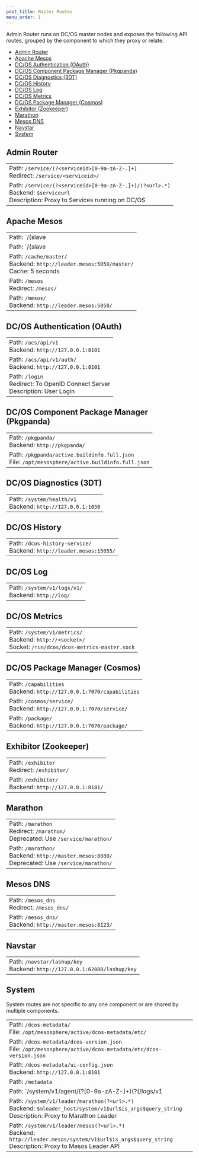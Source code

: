 ```yaml
---
post_title: Master Routes
menu_order: 1
---
```


Admin Router runs on DC/OS master nodes and exposes the following API routes, grouped by the component to which they proxy or relate.

- [Admin Router](#admin-router)
- [Apache Mesos](#apache-mesos)
- [DC/OS Authentication (OAuth)](#dcos-authentication)
- [DC/OS Component Package Manager (Pkgpanda)](#dcos-component-package-manager)
- [DC/OS Diagnostics (3DT)](#dcos-diagnostics)
- [DC/OS History](#dcos-history)
- [DC/OS Log](#dcos-log)
- [DC/OS Metrics](#dcos-metrics)
- [DC/OS Package Manager (Cosmos)](#dcos-package-manager)
- [Exhibitor (Zookeeper)](#exhibitor)
- [Marathon](#marathon)
- [Mesos DNS](#mesos-dns)
- [Navstar](#navstar)
- [System](#system)


## Admin Router

|   |
|---|
| Path: `/service/(?<serviceid>[0-9a-zA-Z-.]+)`<br/>Redirect: `/service/<serviceid>/` |
| Path: `/service/(?<serviceid>[0-9a-zA-Z-.]+)/(?<url>.*)`<br/>Backend: `$serviceurl`<br/>Description: Proxy to Services running on DC/OS |

## Apache Mesos

|   |
|---|
| Path: `/(slave|agent)/(?<agentid>[0-9a-zA-Z-]+)`<br/>Redirect: `/agent/<agentid>/` |
| Path: `/(slave|agent)/(?<agentid>[0-9a-zA-Z-]+)(?<url>.+)`<br/>Backend: `$agentaddr:$agentport` |
| Path: `/cache/master/`<br/>Backend: `http://leader.mesos:5050/master/`<br/>Cache: 5 seconds |
| Path: `/mesos`<br/>Redirect: `/mesos/` |
| Path: `/mesos/`<br/>Backend: `http://leader.mesos:5050/` |

<a name="dcos-authentication"></a>
## DC/OS Authentication (OAuth)

|   |
|---|
| Path: `/acs/api/v1`<br/>Backend: `http://127.0.0.1:8101` |
| Path: `/acs/api/v1/auth/`<br/>Backend: `http://127.0.0.1:8101` |
| Path: `/login`<br/>Redirect: To OpenID Connect Server<br/>Description: User Login |

<a name="dcos-component-package-manager"></a>
## DC/OS Component Package Manager (Pkgpanda)

|   |
|---|
| Path: `/pkgpanda/`<br/>Backend: `http://pkgpanda/` |
| Path: `/pkgpanda/active.buildinfo.full.json`<br/>File: `/opt/mesosphere/active.buildinfo.full.json` |

<a name="dcos-diagnostics"></a>
## DC/OS Diagnostics (3DT)

|   |
|---|
| Path: `/system/health/v1`<br/>Backend: `http://127.0.0.1:1050` |

## DC/OS History

|   |
|---|
| Path: `/dcos-history-service/`<br/>Backend: `http://leader.mesos:15055/` |

## DC/OS Log

|   |
|---|
| Path: `/system/v1/logs/v1/`<br/>Backend: `http://log/` |

## DC/OS Metrics

|   |
|---|
| Path: `/system/v1/metrics/`<br/>Backend: `http://<socket>/`<br/>Socket: `/run/dcos/dcos-metrics-master.sock` |

<a name="dcos-package-manager"></a>
## DC/OS Package Manager (Cosmos)

|   |
|---|
| Path: `/capabilities`<br/>Backend: `http://127.0.0.1:7070/capabilities` |
| Path: `/cosmos/service/`<br/>Backend: `http://127.0.0.1:7070/service/` |
| Path: `/package/`<br/>Backend: `http://127.0.0.1:7070/package/` |

<a name="exhibitor"></a>
## Exhibitor (Zookeeper)

|   |
|---|
| Path: `/exhibitor`<br/>Redirect: `/exhibitor/` |
| Path: `/exhibitor/`<br/>Backend: `http://127.0.0.1:8181/` |

## Marathon

|   |
|---|
| Path: `/marathon`<br/>Redirect: `/marathon/`<br/>Deprecated: Use `/service/marathon/` |
| Path: `/marathon/`<br/>Backend: `http://master.mesos:8080/`<br/>Deprecated: Use `/service/marathon/` |

## Mesos DNS

|   |
|---|
| Path: `/mesos_dns`<br/>Redirect: `/mesos_dns/` |
| Path: `/mesos_dns/`<br/>Backend: `http://master.mesos:8123/` |

## Navstar

|   |
|---|
| Path: `/navstar/lashup/key`<br/>Backend: `http://127.0.0.1:62080/lashup/key` |

## System

System routes are not specific to any one component or are shared by multiple components.

|   |
|---|
| Path: `/dcos-metadata/`<br/>File: `/opt/mesosphere/active/dcos-metadata/etc/` |
| Path: `/dcos-metadata/dcos-version.json`<br/>File: `/opt/mesosphere/active/dcos-metadata/etc/dcos-version.json` |
| Path: `/dcos-metadata/ui-config.json`<br/>Backend: `http://127.0.0.1:8101` |
| Path: `/metadata`<br/> |
| Path: `/system/v1/agent/(?<agentid>[0-9a-zA-Z-]+)(?<type>(/logs/v1|/metrics/v0))(?<url>.*)`<br/>Backend: `$agentaddr:61001/system/v1$type$url$is_args$query_string`<br/>Description: Proxy to DC/OS Agent |
| Path: `/system/v1/leader/marathon(?<url>.*)`<br/>Backend: `$mleader_host/system/v1$url$is_args$query_string`<br/>Description: Proxy to Marathon Leader |
| Path: `/system/v1/leader/mesos(?<url>.*)`<br/>Backend: `http://leader.mesos/system/v1$url$is_args$query_string`<br/>Description: Proxy to Mesos Leader API |

